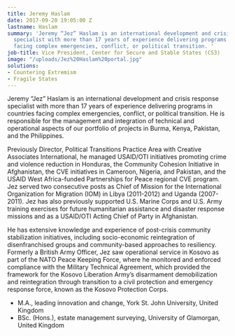 ```yaml
---
title: Jeremy Haslam
date: 2017-09-20 19:05:00 Z
lastname: Haslam
summary: 'Jeremy “Jez” Haslam is an international development and crisis response
  specialist with more than 17 years of experience delivering programs in countries
  facing complex emergencies, conflict, or political transition. '
job-title: Vice President, Center for Secure and Stable States (CS3)
image: "/uploads/Jez%20Haslam%20portal.jpg"
solutions:
- Countering Extremism
- Fragile States
---
```


Jeremy “Jez” Haslam is an international development and crisis response specialist with more than 17 years of experience delivering programs in countries facing complex emergencies, conflict, or political transition. He is responsible for the management and integration of technical and operational aspects of our portfolio of projects in Burma, Kenya, Pakistan, and the Philippines. 

Previously Director, Political Transitions Practice Area with Creative Associates International, he managed USAID/OTI initiatives promoting crime and violence reduction in Honduras, the Community Cohesion Initiative in Afghanistan, the CVE initiatives in Cameroon, Nigeria, and Pakistan, and the USAID West Africa-funded Partnerships for Peace regional CVE program. Jez served two consecutive posts as Chief of Mission for the International Organization for Migration (IOM) in Libya (2011-2012) and Uganda (2007-2011). Jez has also previously supported U.S. Marine Corps and U.S. Army training exercises for future humanitarian assistance and disaster response missions and as a USAID/OTI Acting Chief of Party in Afghanistan.

He has extensive knowledge and experience of post-crisis community stabilization initiatives, including socio-economic reintegration of disenfranchised groups and community-based approaches to resiliency. Formerly a British Army Officer, Jez saw operational service in Kosovo as part of the NATO Peace Keeping Force, where he monitored and enforced compliance with the Military Technical Agreement, which provided the framework for the Kosovo Liberation Army’s disarmament demobilization and reintegration through transition to a civil protection and emergency response force, known as the Kosovo Protection Corps.
 
* M.A., leading innovation and change, York St. John University, United Kingdom
* BSc. (Hons.), estate management surveying, University of Glamorgan, United Kingdom
